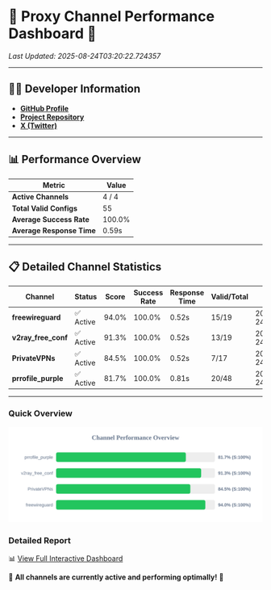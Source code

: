 # 🌟 Proxy Channel Performance Dashboard 🌟

_Last Updated: 2025-08-24T03:20:22.724357_

---

## 👩‍💻 Developer Information

- **[GitHub Profile](https://github.com/4n0nymou3)**  
- **[Project Repository](https://github.com/4n0nymou3/multi-proxy-config-fetcher)**  
- **[X (Twitter)](https://x.com/4n0nymou3)**  

---

## 📊 Performance Overview

| Metric                | Value       |
|-----------------------|-------------|
| **Active Channels**   | 4 / 4       |
| **Total Valid Configs** | 55          |
| **Average Success Rate** | 100.0%      |
| **Average Response Time** | 0.59s       |

---

## 📋 Detailed Channel Statistics

| Channel          | Status     | Score  | Success Rate | Response Time | Valid/Total | Last Success               |
|------------------|------------|--------|--------------|---------------|-------------|----------------------------|
| **freewireguard**  | ✅ Active  | 94.0%  | 100.0% | 0.52s         | 15/19       | 2025-08-24T03:20:22.722517 |
| **v2ray_free_conf**  | ✅ Active  | 91.3%  | 100.0% | 0.52s         | 13/19       | 2025-08-24T03:20:21.621556 |
| **PrivateVPNs**  | ✅ Active  | 84.5%  | 100.0% | 0.52s         | 7/17       | 2025-08-24T03:20:22.179152 |
| **prrofile_purple**  | ✅ Active  | 81.7%  | 100.0% | 0.81s         | 20/48       | 2025-08-24T03:20:20.976449 |

---

### Quick Overview
<div align="center">
  <a href="https://raw.githubusercontent.com/nullluser/NullRepo/refs/heads/main/assets/channel_stats_chart.svg">
    <img src="https://raw.githubusercontent.com/nullluser/NullRepo/refs/heads/main/assets/channel_stats_chart.svg" alt="Source Performance Statistics" width="800">
  </a>
</div>

### Detailed Report
📊 [View Full Interactive Dashboard](https://htmlpreview.github.io/?https://github.com/nullluser/NullRepo/blob/main/assets/performance_report.html)

🎉 **All channels are currently active and performing optimally!** 🎉
